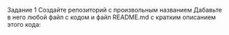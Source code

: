 Задание 1
Создайте репозиторий с произвольным названием
Дабавьте в него любой файл с кодом и файл README.md с кратким описанием этого кода: 